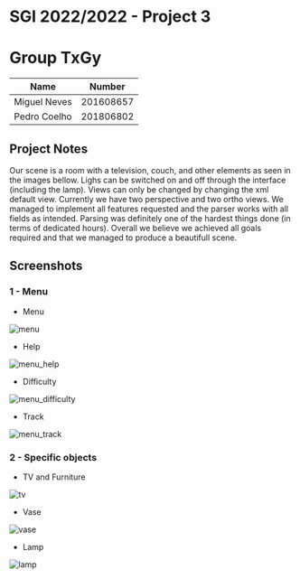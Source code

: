 # SGI 2022/2022 - Project 3

# Group TxGy

| Name             | Number    |
| ---------------- | --------- |
| Miguel Neves     | 201608657 |
| Pedro Coelho     | 201806802 |


## Project Notes

Our scene is a room with a television, couch, and other elements as seen in the images bellow.
Lighs can be switched on and off through the interface (including the lamp).
Views can only be changed by changing the xml default view. Currently we have two perspective and two ortho views.
We managed to implement all features requested and the parser works with all fields as intended.
Parsing was definitely one of the hardest things done (in terms of dedicated hours).
Overall we believe we achieved all goals required and that we managed to produce a beautifull scene.


## Screenshots

### 1 - Menu

* Menu

![menu](/uploads/c4b4e61b326605bd87d70ea2895909ab/menu.png)

* Help

![menu_help](/uploads/36948ad81c9a3547fef8c8254582d9ea/menu_help.png)

* Difficulty

![menu_difficulty](/uploads/7fb53277665526778169d8a7ff37c040/menu_difficulty.png)

* Track

![menu_track](/uploads/7d74cefb4637ab8e5346ae02bea96f94/menu_track.png)



### 2 - Specific objects
* TV and Furniture

![tv](/uploads/2a6e02c4bf0e0fc9c52c2beade2844f8/tv.png)

* Vase

![vase](/uploads/6e4fb68d88cde13bdf7f4d457dccda76/vase.png)

* Lamp

![lamp](/uploads/ce51841f907c420a2075f5dc03fe9872/lamp.png)
